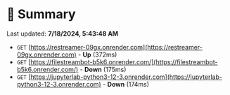 # 📖 Summary
Last updated: **7/18/2024, 5:43:48 AM**

- `GET` [https://restreamer-09gx.onrender.com](https://restreamer-09gx.onrender.com) - **Up** (372ms)
- `GET` [https://filestreambot-b5k6.onrender.com/](https://filestreambot-b5k6.onrender.com/) - **Down** (175ms)
- `GET` [https://jupyterlab-python3-12-3.onrender.com](https://jupyterlab-python3-12-3.onrender.com) - **Down** (174ms)
